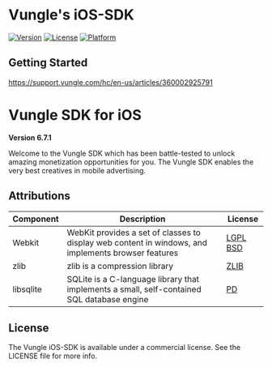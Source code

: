 
# Vungle's iOS-SDK
[![Version](https://img.shields.io/cocoapods/v/VungleSDK-iOS.svg?style=flat)](http://cocoapods.org/pods/VungleSDK-iOS)
[![License](https://img.shields.io/cocoapods/l/VungleSDK-iOS.svg?style=flat)](http://cocoapods.org/pods/VungleSDK-iOS)
[![Platform](https://img.shields.io/cocoapods/p/VungleSDK-iOS.svg?style=flat)](http://cocoapods.org/pods/VungleSDK-iOS)

## Getting Started
https://support.vungle.com/hc/en-us/articles/360002925791


Vungle SDK for iOS 
=======================

**Version 6.7.1**

Welcome to the Vungle SDK which has been battle-tested to unlock amazing monetization opportunities for you.  The Vungle SDK enables the very best creatives in mobile advertising. 


## Attributions
| Component | Description                                                                                         | License                                         |
|-----------|-----------------------------------------------------------------------------------------------------|-------------------------------------------------|
| Webkit    | WebKit provides a set of classes to display web content in windows, and implements browser features | [LGPL BSD](https://webkit.org/licensing-webkit) |
| zlib      | zlib is a compression library                                                          | [ZLIB](https://www.zlib.net/zlib_license.html)  |
| libsqlite | SQLite is a C-language library that implements a small, self-contained SQL database engine          | [PD](https://www.sqlite.org/copyright.html)     |


## License
The Vungle iOS-SDK is available under a commercial license. See the LICENSE file for more info.
